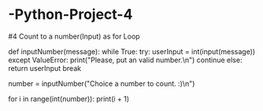 # -Python-Project-4
#4 Count to a number(Input) as for Loop

def inputNumber(message):
    while True:
        try:
            userInput = int(input(message))
        except ValueError:
            print("Please, put an valid number.\n")
            continue
        else:
            return userInput
            break

number = inputNumber("Choice a number to count. :)\n")

for i in range(int(number)):
    print(i + 1)
